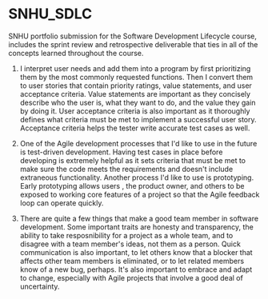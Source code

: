 # SNHU_SDLC
SNHU portfolio submission for the Software Development Lifecycle course, includes the sprint review and retrospective deliverable that ties in all of the concepts learned throughout the course. 

1. I interpret user needs and add them into a program by first prioritizing them by the most commonly requested functions. Then I convert them to user stories that contain priority ratings, value statements, and user acceptance criteria. Value statements are important as they concisely describe who the user is, what they want to do, and the value they gain by doing it. User acceptance criteria is also important as it thoroughly defines what criteria must be met to implement a successful user story. Acceptance criteria helps the tester write accurate test cases as well. 

2.  One of the Agile development processes that I'd like to use in the future is test-driven development. Having test cases in place before developing is extremely helpful as it sets criteria that must be met to make sure the code meets the requirements and doesn't include extraneous functionality. Another process I'd like to use is prototyping. Early prototyping allows users , the product owner, and others to be exposed to working core features of a project so that the Agile feedback loop can operate quickly. 

3. There are quite a few things that make a good team member in software development.  Some important traits are honesty and transparency, the ability to take resposnibility for a project as a whole team, and to disagree with a team member's ideas, not them as a person. Quick communication is also important, to let others know that a blocker that affects other team members is eliminated, or to let related members know of a new bug, perhaps.  It's also important to embrace and adapt to change, especially with Agile projects that involve a good deal of uncertainty.
